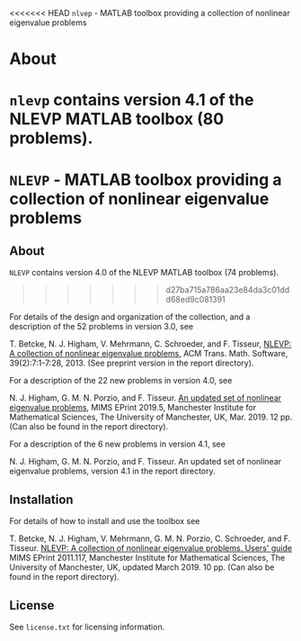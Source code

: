 <<<<<<< HEAD
`nlvep` - MATLAB toolbox providing a collection of nonlinear eigenvalue problems

# About
`nlevp` contains version 4.1 of the NLEVP MATLAB toolbox (80 problems).
=======
`NLEVP` - MATLAB toolbox providing a collection of nonlinear eigenvalue problems
=======
About
------
`NLEVP` contains version 4.0 of the NLEVP MATLAB toolbox (74 problems).
>>>>>>> d27ba715a786aa23e84da3c01ddd68ed9c081391

For details of the design and organization of the collection, and a description
of the 52 problems in version 3.0, see

T. Betcke, N. J. Higham, V. Mehrmann, C. Schroeder, and F. Tisseur,
[NLEVP: A collection of nonlinear eigenvalue problems](https://doi.org/10.1145/2427023.2427024),
ACM Trans. Math. Software, 39(2):7:1-7:28, 2013.
(See preprint version in the report directory).

For a description of the 22 new problems in version 4.0, see

N. J. Higham, G. M. N. Porzio, and F. Tisseur.
[An updated set of nonlinear eigenvalue problems](http://eprints.maths.manchester.ac.uk/2699/3/nlevp_update.pdf),
MIMS EPrint 2019.5, Manchester Institute for Mathematical Sciences,
The University of Manchester, UK, Mar. 2019. 12 pp.
(Can also be found in the report directory).

For a description of the 6 new problems in version 4.1, see

N. J. Higham, G. M. N. Porzio, and F. Tisseur.
An updated set of nonlinear eigenvalue problems, version 4.1 in the report
directory.


Installation
------------
For details of how to install and use the toolbox see

T. Betcke, N. J. Higham, V. Mehrmann, G. M. N. Porzio, C. Schroeder, and F.
Tisseur. [NLEVP: A collection of nonlinear eigenvalue problems. Users' guide](http://eprints.maths.manchester.ac.uk/2697/3/nlevp_ugVer4.pdf)
MIMS EPrint 2011.117, Manchester Institute for Mathematical Sciences, The
University of Manchester, UK, updated March 2019. 10 pp.
(Can also be found in the report directory).

License
--------
See `license.txt` for licensing information.
